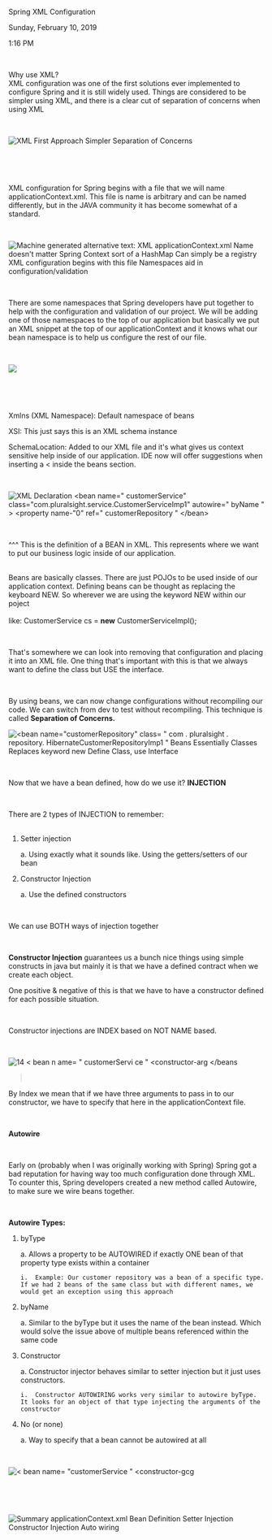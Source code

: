 Spring XML Configuration

Sunday, February 10, 2019

1:16 PM

 

Why use XML?\
XML configuration was one of the first solutions ever implemented to configure Spring and it is still widely used. Things are considered to be simpler using XML, and there is a clear cut of separation of concerns when using XML

 

![XML First Approach Simpler Separation of Concerns ](002_Spring_XML_Configuration_000.png)

 

 

XML configuration for Spring begins with a file that we will name applicationContext.xml. This file is name is arbitrary and can be named differently, but in the JAVA community it has become somewhat of a standard.

 

![Machine generated alternative text: XML applicationContext.xml Name doesn\'t matter Spring Context sort of a HashMap Can simply be a registry XML configuration begins with this file Namespaces aid in configuration/validation ](002_Spring_XML_Configuration_001.png)

 

There are some namespaces that Spring developers have put together to help with the configuration and validation of our project. We will be adding one of those namespaces to the top of our application but basically we put an XML snippet at the top of our applicationContext and it knows what our bean namespace is to help us configure the rest of our file.

 

![](002_Spring_XML_Configuration_002.png)

 

 

Xmlns (XML Namespace): Default namespace of beans

XSI: This just says this is an XML schema instance

SchemaLocation: Added to our XML file and it\'s what gives us context sensitive help inside of our application. IDE now will offer suggestions when inserting a \< inside the beans section.

 

![XML Declaration \<bean name=\" customerService\" class=\"com.pluralsight.service.CustomerServiceImp1\" autowire=\" byName \" \> \<property name-\"0\" ref=\" customerRepository \" \</bean\> ](002_Spring_XML_Configuration_003.png)

 

\^\^\^ This is the definition of a BEAN in XML. This represents where we want to put our business logic inside of our application.\
 

Beans are basically classes. There are just POJOs to be used inside of our application context. Defining beans can be thought as replacing the keyboard NEW. So wherever we are using the keyword NEW within our poject\
\
like: CustomerService cs = **new** CustomerServiceImpl();

 

That\'s somewhere we can look into removing that configuration and placing it into an XML file. One thing that\'s important with this is that we always want to define the class but USE the interface.

 

By using beans, we can now change configurations without recompiling our code. We can switch from dev to test without recompiling. This technique is called **Separation of Concerns.**

![\<bean name=\"customerRepository\" class= \" com . pluralsight . repository. HibernateCustomerRepositoryImp1 \" Beans Essentially Classes Replaces keyword new Define Class, use Interface ](002_Spring_XML_Configuration_004.png)

 

Now that we have a bean defined, how do we use it? **INJECTION**

 

There are 2 types of INJECTION to remember:\
 

1.  Setter injection

    a.  Using exactly what it sounds like. Using the getters/setters of our bean

2.  Constructor Injection

    a.  Use the defined constructors

 

We can use BOTH ways of injection together

 

**Constructor Injection** guarantees us a bunch nice things using simple constructs in java but mainly it is that we have a defined contract when we create each object.

One positive & negative of this is that we have to have a constructor defined for each possible situation.

 

Constructor injections are INDEX based on NOT NAME based.

 

![14 \< bean n ame= \" customerServi ce \" \<constructor-arg \</beans ](002_Spring_XML_Configuration_005.png)

>  

By Index we mean that if we have three arguments to pass in to our constructor, we have to specify that here in the applicationContext file.

 

**Autowire**

 

Early on (probably when I was originally working with Spring) Spring got a bad reputation for having way too much configuration done through XML. To counter this, Spring developers created a new method called Autowire, to make sure we wire beans together.

 

**Autowire Types:**

1.  byType

    a.  Allows a property to be AUTOWIRED if exactly ONE bean of that property type exists within a container

        i.  Example: Our customer repository was a bean of a specific type. If we had 2 beans of the same class but with different names, we would get an exception using this approach

2.  byName

    a.  Similar to the byType but it uses the name of the bean instead. Which would solve the issue above of multiple beans referenced within the same code

3.  Constructor

    a.  Constructor injector behaves similar to setter injection but it just uses constructors.

        i.  Constructor AUTOWIRING works very similar to autowire byType. It looks for an object of that type injecting the arguments of the constructor

4.  No (or none)

    a.  Way to specify that a bean cannot be autowired at all

 

![\< bean name= \"customerService \" \<constructor-gcg ](002_Spring_XML_Configuration_006.png)

 

 

![Summary applicationContext.xml Bean Definition Setter Injection Constructor Injection Auto wiring ](002_Spring_XML_Configuration_007.png)

 
